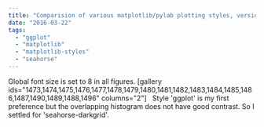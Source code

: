 ```yaml
---
title: "Comparision of various matplotlib/pylab plotting styles, version-1.(4, 5)"
date: "2016-03-22"
tags: 
  - "ggplot"
  - "matplotlib"
  - "matplotlib-styles"
  - "seahorse"
---
```


Global font size is set to 8 in all figures. \[gallery ids="1473,1474,1475,1476,1477,1478,1479,1480,1481,1482,1483,1484,1485,1486,1487,1490,1489,1488,1496" columns="2"\]   Style 'ggplot' is my first preference but the overlapping histogram does not have good contrast. So I settled for 'seahorse-darkgrid'.
